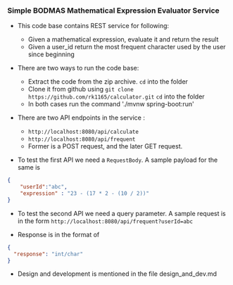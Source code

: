 ### Simple BODMAS Mathematical Expression Evaluator Service

- This code base contains REST service for following:
  - Given a mathematical expression, evaluate it and return the result
  - Given a user_id return the most frequent character used by the user since beginning

- There are two ways to run the code base:
  - Extract the code from the zip archive. `cd` into the folder 
  - Clone it from github using `git clone https://github.com/rk1165/calculator.git` `cd` into the folder
  - In both cases run the command './mvnw spring-boot:run'
 
- There are two API endpoints in the service :
  - `http://localhost:8080/api/calculate`
  - `http://localhost:8080/api/frequent`
  - Former is a POST request, and the later GET request.

- To test the first API we need a `RequestBody`. A sample payload for the same is 
```json
{
    "userId":"abc",
    "expression" : "23 - (17 * 2 - (10 / 2))"
}
```

- To test the second API we need a query parameter. A sample request is in the form
`http://localhost:8080/api/frequent?userId=abc`

- Response is in the format of
```json
{
  "response": "int/char"
}
```

- Design and development is mentioned in the file design_and_dev.md
 